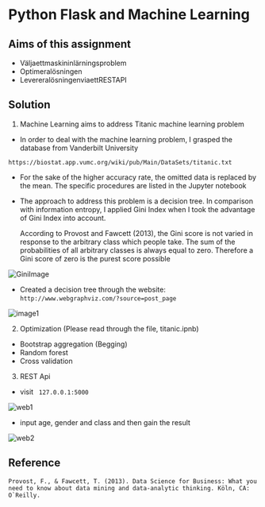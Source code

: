 # Python Flask and Machine Learning

## Aims of this assignment

- Väljaettmaskininlärningsproblem
- Optimeralösningen
- LevereralösningenviaettRESTAPI

## Solution

1. Machine Learning aims to address Titanic machine learning problem
 - In order to deal with the machine learning problem, I grasped the database from Vanderbilt University

``` https://biostat.app.vumc.org/wiki/pub/Main/DataSets/titanic.txt ```

 - For the sake of the higher accuracy rate, the omitted data is replaced by the mean. The specific procedures are listed in the Jupyter notebook

 - The approach to address this problem is a decision tree. In comparison with information entropy, I applied Gini Index when I took the advantage of Gini Index into account.

    According to Provost and Fawcett (2013), the Gini score is not varied in response to the arbitrary class which people take. The sum of the probabilities of all arbitrary classes is always equal to zero. Therefore a Gini score of zero is the purest score possible

 ![GiniImage](https://github.com/niuniu268/machineLearning/blob/master/imgs/Gini.png)

- Created a decision tree through the website: 
``` http://www.webgraphviz.com/?source=post_page ```

![image1](https://github.com/niuniu268/machineLearning/blob/master/imgs/image1.png)

2. Optimization (Please read through the file, titanic.ipnb)

 - Bootstrap aggregation (Begging)
 - Random forest
 - Cross validation

3. REST Api
 - visit ``` 127.0.0.1:5000```
 
![web1](https://github.com/niuniu268/machineLearning/blob/master/imgs/Screenshot1.png)

 - input age, gender and class and then gain the result

![web2](https://github.com/niuniu268/machineLearning/blob/master/imgs/Screenshot2.png)

## Reference

    Provost, F., & Fawcett, T. (2013). Data Science for Business: What you need to know about data mining and data-analytic thinking. Köln, CA: O`Reilly.